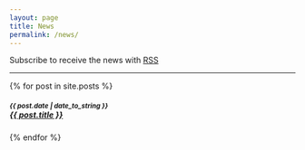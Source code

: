 ```yaml
---
layout: page
title: News
permalink: /news/
---
```


<p>Subscribe to receive the news with <a href="{{ site.baseurl }}/feed.xml"><i class="fa fa-rss"></i> RSS</a></p>

<hr>

{% for post in site.posts %}

<h5><small>{{ post.date | date_to_string }}</small><br><a href="{{ site.baseurl }}{{ post.url }}">{{ post.title }}</a></h5>

{% endfor %}

<br><br>





